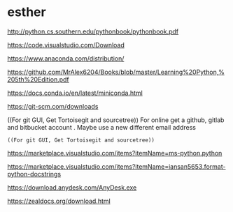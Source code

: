 # esther

http://python.cs.southern.edu/pythonbook/pythonbook.pdf

https://code.visualstudio.com/Download

https://www.anaconda.com/distribution/

https://github.com/MrAlex6204/Books/blob/master/Learning%20Python,%205th%20Edition.pdf

https://docs.conda.io/en/latest/miniconda.html

https://git-scm.com/downloads

((For git GUI, Get Tortoisegit and sourcetree))
For online get a github, gitlab and bitbucket account . Maybe use a new different email address

    ((For git GUI, Get Tortoisegit and sourcetree))

https://marketplace.visualstudio.com/items?itemName=ms-python.python

https://marketplace.visualstudio.com/items?itemName=iansan5653.format-python-docstrings
    
https://download.anydesk.com/AnyDesk.exe

https://zealdocs.org/download.html




